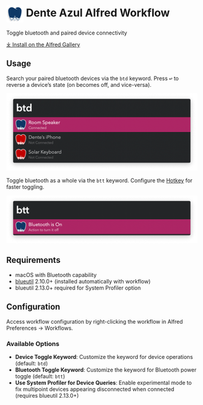 # <img src='Workflow/icon.png' width='45' align='center' alt='icon'> Dente Azul Alfred Workflow

Toggle bluetooth and paired device connectivity

[⤓ Install on the Alfred Gallery](https://alfred.app/workflows/vitor/dente-azul)

## Usage

Search your paired bluetooth devices via the `btd` keyword. Press <kbd>↩&#xFE0E;</kbd> to reverse a device’s state (on becomes off, and vice-versa).

![Connect of disconnect devices](Workflow/images/about/btd.png)

Toggle bluetooth as a whole via the `btt` keyword. Configure the [Hotkey](https://www.alfredapp.com/help/workflows/triggers/hotkey/) for faster toggling.

![Connect or disconnect bluetooth](Workflow/images/about/btt.png)

## Requirements

- macOS with Bluetooth capability
- [blueutil](https://github.com/toy/blueutil) 2.10.0+ (installed automatically with workflow)
- blueutil 2.13.0+ required for System Profiler option

## Configuration

Access workflow configuration by right-clicking the workflow in Alfred Preferences → Workflows.

### Available Options

- **Device Toggle Keyword**: Customize the keyword for device operations (default: `btd`)
- **Bluetooth Toggle Keyword**: Customize the keyword for Bluetooth power toggle (default: `btt`)
- **Use System Profiler for Device Queries**: Enable experimental mode to fix multipoint devices appearing disconnected when connected (requires blueutil 2.13.0+)
